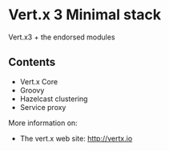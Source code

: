 # Vert.x 3 Minimal stack

Vert.x3 + the endorsed modules

## Contents

* Vert.x Core
* Groovy
* Hazelcast clustering
* Service proxy

More information on:

* The vert.x web site: http://vertx.io

